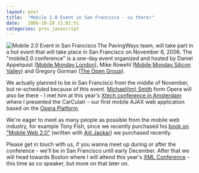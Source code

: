 ```yaml
---
layout: post
title:  "Mobile 2.0 Event in San Francisco - cu there!"
date:   2006-10-28 11:01:51
categories: prev javascript
---
```

<p>
    <a href="http://www.mobile2event.com/"><img align="left" alt="Mobile 2.0 Event in San Francisco" id="image57" src="http://www.pavingways.com/wp-content/uploads/logo.png" /></a>The PavingWays team, will take part in a hot event that will take place in San Francisco on November 6, 2006. The "mobile2.0 conference" is a one-day event organized and hosted by Daniel Appelquist (<a href="http://mobilemonday.org.uk/">Mobile Monday London</a>), Mike Rowehl (<a href="http://www.mobilemonday.us/">Mobile Monday Silicon Valley</a>) and Gregory Gorman (<a href="http://www.opengroup.org/">The Open Group</a>).
  </p>
  
  <p>
    We actually planned to be in San Francisco from the middle of November, but re-scheduled because of this event. <a href="http://logopoeia.com/about/">Michael(tm) Smith</a> form Opera will also be there - I met him at this year's <a href="http://xtech06.usefulinc.com/">Xtech conference in Amsterdam</a> where I presented the CarCulatr - our first mobile AJAX web application based on the <a href="http://www.opera.com/products/mobile/platform/">Opera Platform</a>.
  </p>
  
  <p>
    We're eager to meet as many people as possible from the mobile web industry, for example Tony Fish, since we recently purchased his <a href="http://www.mobileweb20.futuretext.com/">book on "Mobile Web 2.0"</a> (written with <a href="http://www.pavingways.com/Ajit%20Jaokar">Ajit Jaokar</a>) we purchased recently.
  </p>
  
  <p>
    Please get in touch with us, if you wanna meet up during or after the conference - we'll be in San Francisco until early December. After that we will head towards Boston where I will attend this year's <a href="http://2006.xmlconference.org/">XML Conference</a> - this time as co speaker, but more on that later on.
  </p>